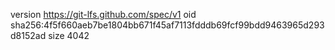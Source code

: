 version https://git-lfs.github.com/spec/v1
oid sha256:4f5f660aeb7be1804bb671f45af7113fdddb69fcf99bdd9463965d293d8152ad
size 4042
